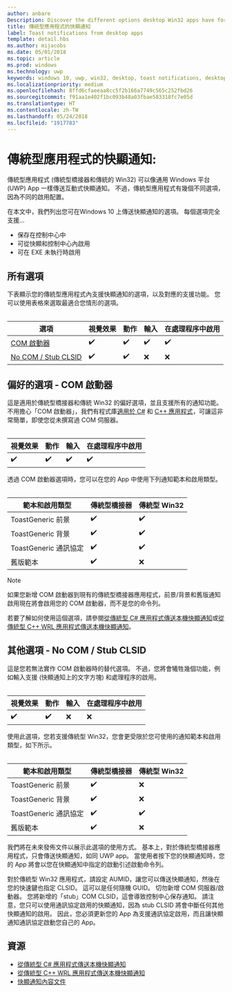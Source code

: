 ```yaml
---
author: anbare
Description: Discover the different options desktop Win32 apps have for sending toast notifications
title: 傳統型應用程式的快顯通知
label: Toast notifications from desktop apps
template: detail.hbs
ms.author: mijacobs
ms.date: 05/01/2018
ms.topic: article
ms.prod: windows
ms.technology: uwp
keywords: windows 10, uwp, win32, desktop, toast notifications, desktop bridge, options for sending toasts, com server, com activator, com, fake com, no com, without com, send toast, 桌面, 快顯通知, 傳統型橋接器, 傳送快顯通知的選項, com 伺服器, com 啟動器, 假 com, 無 com, 沒有 com, 傳送快顯通知
ms.localizationpriority: medium
ms.openlocfilehash: 8ffd6cfaeeaa8cc5f2b166a7749c565c252fbd26
ms.sourcegitcommit: f91aa1e402f1bc093b48a03fbae583318fc7e05d
ms.translationtype: HT
ms.contentlocale: zh-TW
ms.lasthandoff: 05/24/2018
ms.locfileid: "1917783"
---
```

# <a name="toast-notifications-from-desktop-apps"></a>傳統型應用程式的快顯通知:

傳統型應用程式 (傳統型橋接器和傳統的 Win32) 可以像通用 Windows 平台 (UWP) App 一樣傳送互動式快顯通知。 不過，傳統型應用程式有幾個不同選項，因為不同的啟用配置。

在本文中，我們列出您可在Windows 10 上傳送快顯通知的選項。 每個選項完全支援...

* 保存在控制中心中
* 可從快顯和控制中心內啟用
* 可在 EXE 未執行時啟用

## <a name="all-options"></a>所有選項

下表顯示您的傳統型應用程式內支援快顯通知的選項，以及對應的支援功能。 您可以使用表格來選取最適合您情形的選項。<br/><br/>

| 選項 | 視覺效果 | 動作 | 輸入 | 在處理程序中啟用 |
| -- | -- | -- | -- | -- |
| [COM 啟動器](#preferred-option---com-activator) | ✔️ | ✔️ | ✔️ | ✔️ |
| [No COM / Stub CLSID](#alternative-option---no-com--stub-clsid) | ✔️ | ✔️ | ❌ | ❌ |


## <a name="preferred-option---com-activator"></a>偏好的選項 - COM 啟動器

這是適用於傳統型橋接器和傳統 Win32 的偏好選項，並且支援所有的通知功能。 不用擔心「COM 啟動器」，我們有程式庫[適用於 C#](send-local-toast-desktop.md) 和 [C++ 應用程式](send-local-toast-desktop-cpp-wrl.md)，可讓這非常簡單，即使您從未撰寫過 COM 伺服器。<br/><br/>

| 視覺效果 | 動作 | 輸入 | 在處理程序中啟用 |
| -- | -- | -- | -- |
| ✔️ | ✔️ | ✔️ | ✔️ |

透過 COM 啟動器選項時，您可以在您的 App 中使用下列通知範本和啟用類型。<br/><br/>

| 範本和啟用類型 | 傳統型橋接器 | 傳統型 Win32 |
| -- | -- | -- |
| ToastGeneric 前景 | ✔️ | ✔️ |
| ToastGeneric 背景 | ✔️ | ✔️ |
| ToastGeneric 通訊協定 | ✔️ | ✔️ |
| 舊版範本 | ✔️ | ❌ |

> [!NOTE]
> 如果您新增 COM 啟動器到現有的傳統型橋接器應用程式，前景/背景和舊版通知啟用現在將會啟用您的 COM 啟動器，而不是您的命令列。

若要了解如何使用這個選項，請參閱[從傳統型 C# 應用程式傳送本機快顯通知](send-local-toast-desktop.md)或[從傳統型 C++ WRL 應用程式傳送本機快顯通知](send-local-toast-desktop-cpp-wrl.md)。


## <a name="alternative-option---no-com--stub-clsid"></a>其他選項 - No COM / Stub CLSID

這是您若無法實作 COM 啟動器時的替代選項。 不過，您將會犧牲幾個功能，例如輸入支援 (快顯通知上的文字方塊) 和處理程序的啟用。<br/><br/>

| 視覺效果 | 動作 | 輸入 | 在處理程序中啟用 |
| -- | -- | -- | -- |
| ✔️ | ✔️ | ❌ | ❌ |

使用此選項，您若支援傳統型 Win32，您會更受限於您可使用的通知範本和啟用類型，如下所示。<br/><br/>

| 範本和啟用類型 | 傳統型橋接器 | 傳統型 Win32 |
| -- | -- | -- |
| ToastGeneric 前景 | ✔️ | ❌ |
| ToastGeneric 背景 | ✔️ | ❌ |
| ToastGeneric 通訊協定 | ✔️ | ✔️ |
| 舊版範本 | ✔️ | ❌ |

我們將在未來發佈文件以展示此選項的使用方式。 基本上，對於傳統型橋接器應用程式，只會傳送快顯通知，如同 UWP app。 當使用者按下您的快顯通知時，您的 App 將會以您在快顯通知中指定的啟動引述啟動命令列。

對於傳統型 Win32 應用程式，請設定 AUMID，讓您可以傳送快顯通知，然後在您的快速鍵也指定 CLSID。 這可以是任何隨機 GUID。 切勿新增 COM 伺服器/啟動器。 您將新增的「stub」COM CLSID，這會導致控制中心保存通知。 請注意，您只可以使用通訊協定啟用的快顯通知，因為 stub CLSID 將會中斷任何其他快顯通知的啟用。 因此，您必須更新您的 App 為支援通訊協定啟用，而且讓快顯通知通訊協定啟動您自己的 App。


## <a name="resources"></a>資源

* [從傳統型 C# 應用程式傳送本機快顯通知](send-local-toast-desktop.md)
* [從傳統型 C++ WRL 應用程式傳送本機快顯通知](send-local-toast-desktop-cpp-wrl.md)
* [快顯通知內容文件](adaptive-interactive-toasts.md)